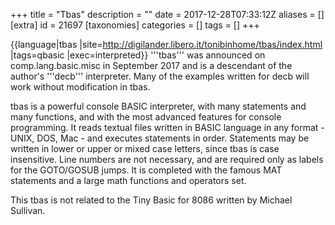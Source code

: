 +++
title = "Tbas"
description = ""
date = 2017-12-28T07:33:12Z
aliases = []
[extra]
id = 21697
[taxonomies]
categories = []
tags = []
+++

{{language|tbas
|site=http://digilander.libero.it/tonibinhome/tbas/index.html
|tags=qbasic
|exec=interpreted}}
'''tbas''' was announced on comp.lang.basic.misc in September 2017 and is a descendant of the author's '''decb''' interpreter. Many of the examples written for decb will work without modification in tbas.

tbas is a powerful console BASIC interpreter, with many statements and many functions, and with the most advanced features for console programming. It reads textual files written in BASIC language in any format - UNIX, DOS, Mac - and executes statements in order. Statements may be written in lower or upper or mixed case letters, since tbas is case insensitive. Line numbers are not necessary, and  are required only as labels for the GOTO/GOSUB jumps. It is completed with the famous MAT statements and a large math functions and operators set.

This tbas is not related to the Tiny Basic for 8086 written by Michael Sullivan.

